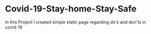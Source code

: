 # Covid-19-Stay-home-Stay-Safe
In this Project I created simple static page regarding do's and don'ts in covid-19
